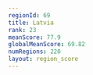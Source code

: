 ```yaml
---
regionId: 69
title: Latvia
rank: 23
meanScore: 77.9
globalMeanScore: 69.82
numRegions: 220
layout: region_score
---
```

